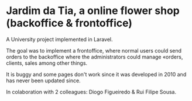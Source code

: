 # Jardim da Tia, a online flower shop (backoffice & frontoffice)
A University project implemented in Laravel.

The goal was to implement a frontoffice, where normal users could send orders to the backoffice where the administrators could manage «orders, clients, sales among other things.

It is buggy and some pages don't work since it was developed in 2010 and has never been updated since.

In colaboration with 2 colleagues: Diogo Figueiredo & Rui Filipe Sousa.
